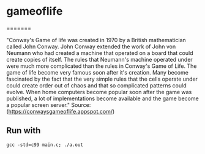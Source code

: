 # gameoflife
=======

"Conway's Game of life was created in 1970 by a British mathematician called John Conway. John Conway extended the work of John von Neumann who had created a machine that operated on a board that could create copies of itself. The rules that Neumann's machine operated under were much more complicated than the rules in Conway's Game of Life.
The game of life become very famous soon after it's creation. Many become fascinated by the fact that the very simple rules that the cells operate under could create order out of chaos and that so complicated patterns could evolve. When home computers become popular soon after the game was published, a lot of implementations become available and the game become a popular screen server."
Source: (https://conwaysgameoflife.appspot.com/)

## Run with
```gcc -std=c99 main.c; ./a.out```
